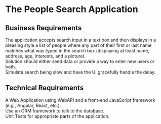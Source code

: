 # The People Search Application 

## Business Requirements <br>
The application accepts search input in a text box and then displays in a pleasing style a list of people where any part of their first or last name matches what was typed in the search box (displaying at least name, address, age, interests, and a picture).  <br>
Solution should either seed data or provide a way to enter new users or both. <br>
Simulate search being slow and have the UI gracefully handle the delay. 
 
## Technical Requirements 
 
A Web Application using WebAPI and a front-end JavaScript framework (e.g., Angular, React, etc.).  <br>
Use an ORM framework to talk to the database. <br>
Unit Tests for appropriate parts of the application. 
